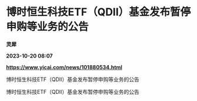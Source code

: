 # 博时恒生科技ETF（QDII）基金发布暂停申购等业务的公告
**灵犀**

**2023-10-20 08:07**

**https://www.yicai.com/news/101880534.html**

博时恒生科技ETF（QDII）基金发布暂停申购等业务的公告

博时恒生科技ETF（QDII）基金发布暂停申购等业务的公告
